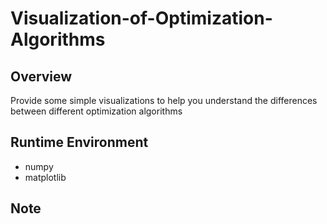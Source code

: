 # Visualization-of-Optimization-Algorithms

## Overview
Provide some simple visualizations to help you understand the differences between different optimization algorithms

## Runtime Environment
* numpy
* matplotlib

## Note
